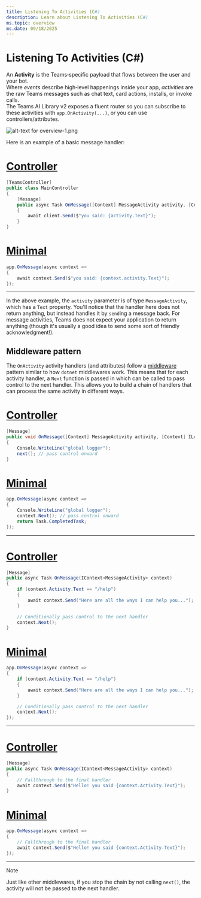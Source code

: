 ```yaml
---
title: Listening To Activities (C#)
description: Learn about Listening To Activities (C#)
ms.topic: overview
ms.date: 09/18/2025
---
```


# Listening To Activities (C#)

An **Activity** is the Teams‑specific payload that flows between the user and your bot.  
Where _events_ describe high‑level happenings inside your app, _activities_ are the raw Teams messages such as chat text, card actions, installs, or invoke calls.  
The Teams AI Library v2 exposes a fluent router so you can subscribe to these activities with `app.OnActivity(...)`, or you can use controllers/attributes.

![alt-text for overview-1.png](~/assets/diagrams/overview-1.png)

Here is an example of a basic message handler:

# [Controller](#tab/controller)
```csharp 
[TeamsController]
public class MainController
{
    [Message]
    public async Task OnMessage([Context] MessageActivity activity, [Context] IContext.Client client)
    {
        await client.Send($"you said: {activity.Text}");
    }
}
```

# [Minimal](#tab/minimal)
```csharp 
app.OnMessage(async context =>
{
    await context.Send($"you said: {context.activity.Text}");
});
```
---


In the above example, the `activity` parameter is of type `MessageActivity`, which has a `Text` property. You'll notice that the handler here does not return anything, but instead handles it by `send`ing a message back. For message activities, Teams does not expect your application to return anything (though it's usually a good idea to send some sort of friendly acknowledgment!).

## Middleware pattern

The `OnActivity` activity handlers (and attributes) follow a [middleware](https://www.patterns.dev/vanilla/mediator-pattern/) pattern similar to how `dotnet` middlewares work. This means that for each activity handler, a `Next` function is passed in which can be called to pass control to the next handler. This allows you to build a chain of handlers that can process the same activity in different ways.

# [Controller](#tab/controller)
```csharp 
[Message]
public void OnMessage([Context] MessageActivity activity, [Context] ILogger logger, [Context] IContext.Next next)
{
    Console.WriteLine("global logger");
    next(); // pass control onward
}
```

# [Minimal](#tab/minimal)
```csharp 
app.OnMessage(async context =>
{
    Console.WriteLine("global logger");
    context.Next(); // pass control onward
    return Task.CompletedTask;
});
```
---


# [Controller](#tab/controller)
```csharp 
[Message]
public async Task OnMessage(IContext<MessageActivity> context)
{
    if (context.Activity.Text == "/help")
    {
        await context.Send("Here are all the ways I can help you...");
    }

    // Conditionally pass control to the next handler
    context.Next();
}
```

# [Minimal](#tab/minimal)
```csharp 
app.OnMessage(async context =>
{
    if (context.Activity.Text == "/help")
    {
        await context.Send("Here are all the ways I can help you...");
    }

    // Conditionally pass control to the next handler
    context.Next();
});
```
---


# [Controller](#tab/controller)
```csharp 
[Message]
public async Task OnMessage(IContext<MessageActivity> context)
{
    // Fallthrough to the final handler
    await context.Send($"Hello! you said {context.Activity.Text}");
}
```

# [Minimal](#tab/minimal)
```csharp 
app.OnMessage(async context =>
{
    // Fallthrough to the final handler
    await context.Send($"Hello! you said {context.Activity.Text}");
});
```
---


> [!NOTE]
> Just like other middlewares, if you stop the chain by not calling `next()`, the activity will not be passed to the next handler.
